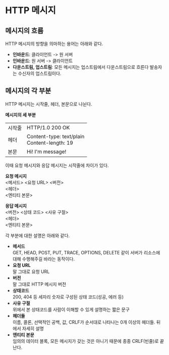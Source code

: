 # HTTP 메시지

## 메시지의 흐름

HTTP 메시지의 방향을 의마하는 용어는 아래와 같다.

-   **인바운드**: 클라이언트 -> 원 서버
-   **인바운드**: 원 서버 -> 클라이언트
-   **다운스트림, 업스트림**: 모든 메시지는 업스트림에서 다운스트림으로 흐른다
    발송자는 수신자의 업스트림이다.

## 메시지의 각 부분

HTTP 메시지는 시작줄, 헤더, 본문으로 나뉜다.

**메시지의 세 부분**

|        |                                                |
| ------ | ---------------------------------------------- |
| 시작줄 | HTTP/1.0 200 OK                                |
| 헤더   | Content-type: text/plain<br>Content-length: 19 |
| 본문   | Hi! I'm message!                               |

이때 요청 메시지와 응답 메시지는 시작줄에 차이가 있다.

**요청 메시지**  
<메서드> <요청 URL> <버전>  
<헤더>  
<엔티티 본문>

**응답 메시지**  
<버전> <상태 코드> <사유 구절>  
<헤더>  
<엔티티 본문>

각 부분에 대한 설명은 아래와 같다.

-   **메서드**  
    GET, HEAD, POST, PUT, TRACE, OPTIONS, DELETE 같이 서버가 리소스에 대해 수행해주길 바라는 동작이다.
-   **요청 URL**  
     말 그대로 요청 URL
-   **버전**  
    말 그대로 HTTP 메시지 버전
-   **상태코드**  
    200, 404 등 세자리 숫자로 구성된 상태 코드(성공, 에러 등)
-   **사유 구절**  
    위에서 본 상태코드를 사람이 이해할 수 있게 설명하는 짧은 문구
-   **헤더들**  
    이름, 콜론, 선택적인 공백, 값, CRLF가 순서대로 나타나는 0개 이상의 헤더들. 뒤에서 자세히 설명
-   **엔티티 본문**  
    임의의 데이터 블록, 모든 메시지가 갖는 것은 아니기 때문에 종종 CRLF(빈줄)로 끝난다.
